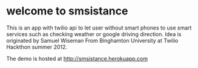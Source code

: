 welcome to smsistance
=====================
This is an app with twilio api to let user without smart phones to use smart services such as checking weather or google driving direction. Idea is originated by Samuel Wiseman From Binghamton University at Twilio Hackthon summer 2012.

The demo is hosted at <a href="http://smsistance.herokuapp.com">http://smsistance.herokuapp.com</a>
